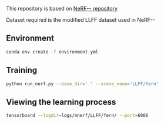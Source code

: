 This repository is based on [NeRF-- repository](https://github.com/ActiveVisionLab/nerfmm)

Dataset required is the modified LLFF dataset used in NeRF--

## Environment

```sh
conda env create -f environment.yml
```

## Training

```sh
python run_nerf.py --base_dir='.' --scene_name='LLFF/fern'
```

## Viewing the learning process

```sh
tensorboard --logdir=logs/mnerf/LLFF/fern/ --port=6006
```
